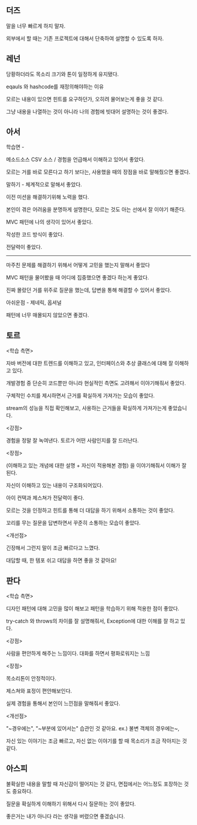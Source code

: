 ## 더즈

말을 너무 빠르게 하지 말자.

외부에서 할 때는 기존 프로젝트에 대해서 단축하여 설명할 수 있도록 하자.



## 레넌

당황하더라도 목소리 크기와 톤이 일정하게 유지됐다.

eqauls 와 hashcode를 재정의해야하는 이유

모르는 내용이 있으면 힌트를 요구하던가, 오히려 물어보는게 좋을 것 같다.

그냥 내용을 나열하는 것이 아니라 나의 경험에 빗대어 설명하는 것이 좋겠다.



## 아서

학습면 - 

메소드소스 CSV 소스 / 경험을 언급해서 이해하고 있어서 좋았다.

모르는 거를 바로 모른다고 하기 보다는, 사용했을 때의 장점을 바로 말해줬으면 좋겠다.

말하기 - 체계적으로 말해서 좋았다.

이전 미션을 해결하기위해 노력을 했다.



본인이 겪은 어려움을 분명하게 설명한다, 모르는 것도 아는 선에서 잘 이야기 해준다.

MVC 패턴에 나의 생각이 있어서 좋았다.

작성한 코드 방식이 좋았다.

전달력이 좋았다.



---

마주친 문제를 해결하기 위해서 어떻게 고민을 했는지 말해서 좋았다

MVC 패턴을 물어봤을 때 어디에 집중했으면 좋겠다 하는게 좋았다.

진짜 몰랐던 거를 위주로 질문을 했는데, 답변을 통해 해결할 수 있어서 좋았다.

아쉬운점 - 제네릭, 옵셔널

패턴에 너무 매몰되지 않았으면 좋겠다.



## 토르

<학습 측면>

자바 버전에 대한 트렌드를 이해하고 있고, 인터페이스와 추상 클래스에 대해 잘 이해하고 있다.

개발경험 중 단순히 코드뿐만 아니라 현실적인 측면도 고려해서 이야기해줘서 좋았다.

구체적인 수치를 제시하면서 근거를 확실하게 가져가는 모습이 좋았다.

stream의 성능을 직접 확인해보고, 사용하는 근거들을 확실하게 가져가는게 좋았습니다.



<강점>

경험을 정말 잘 녹여낸다. 토르가 어떤 사람인지를 잘 드러난다.



<장점>

(이해하고 있는 개념에 대한 설명 + 자신이 적용해본 경험) 을 이야기해줘서 이해가 잘 된다.

자신이 이해하고 있는 내용이 구조화되어있다.

아이 컨택과 제스쳐가 전달력이 좋다.

모르는 것을 인정하고 힌트를 통해 더 대답을 하기 위해서 소통하는 것이 좋았다.

꼬리를 무는 질문을 답변하면서 꾸준히 소통하는 모습이 좋았다.



<개선점>

긴장해서 그런지 말이 조금 빠르다고 느꼈다.

대답할 때, 한 템포 쉬고 대답을 하면 좋을 것 같아요!



## 판다

<학습 측면>

디자인 패턴에 대해 고민을 많이 해보고 패턴을 학습하기 위해 적용한 점이 좋았다.

try-catch 와 throws의 차이를 잘 설명해줘서, Exception에 대한 이해를 잘 하고 있다.



<강점>

사람을 편안하게 해주는 느낌이다. 대화를 하면서 평화로워지는 느낌



<장점>

목소리톤이 안정적이다.

제스쳐와 표정이 편안해보인다.

실제 경험을 통해서 본인이 느낀점을 말해줘서 좋았다.



<개선점>

"~경우에는", "~부분에 있어서는" 습관인 것 같아요. ex.) 불변 객체의 경우에는~,

자신 있는 이야기는 조금 빠르고, 자신 없는 이야기를 할 때 목소리가 조금 작아지는 것 같다.



## 아스피

불확실한 내용을 말할 때 자신감이 떨어지는 것 같다, 면접에서는 어느정도 포장하는 것도 중요하다.

질문을 확실하게 이해하기 위해서 다시 질문하는 것이 좋았다.

좋은거는 내가 아니다 라는 생각을 버렸으면 좋겠습니다.





